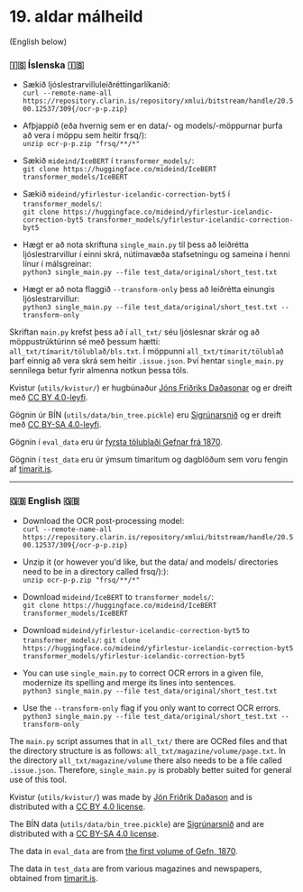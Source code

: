 # 19. aldar málheild

(English below)

### 🇮🇸 Íslenska 🇮🇸
* Sækið ljóslestrarvilluleiðréttingarlíkanið:  
`curl --remote-name-all https://repository.clarin.is/repository/xmlui/bitstream/handle/20.500.12537/309{/ocr-p-p.zip}`

* Afþjappið (eða hvernig sem er en data/- og models/-möppurnar þurfa að vera í möppu sem heitir frsq/):  
`unzip ocr-p-p.zip "frsq/**/*"`

* Sækið `mideind/IceBERT` í `transformer_models/`:  
`git clone https://huggingface.co/mideind/IceBERT transformer_models/IceBERT`

* Sækið `mideind/yfirlestur-icelandic-correction-byt5` í `transformer_models/`:  
`git clone https://huggingface.co/mideind/yfirlestur-icelandic-correction-byt5 transformer_models/yfirlestur-icelandic-correction-byt5`

* Hægt er að nota skriftuna `single_main.py` til þess að leiðrétta ljóslestrarvillur í einni skrá, nútímavæða stafsetningu og sameina í henni línur í málsgreinar:  
`python3 single_main.py --file test_data/original/short_test.txt`


* Hægt er að nota flaggið `--transform-only` þess að leiðrétta einungis ljóslestrarvillur:  
`python3 single_main.py --file test_data/original/short_test.txt --transform-only`

Skriftan `main.py` krefst þess að í `all_txt/` séu ljóslesnar skrár og að möppustrúktúrinn sé með þessum hætti: `all_txt/tímarit/tölublað/bls.txt`. Í möppunni `all_txt/tímarit/tölublað` þarf einnig að vera skrá sem heitir `.issue.json`. Því hentar `single_main.py` sennilega betur fyrir almenna notkun þessa tóls.


Kvistur (`utils/kvistur/`) er hugbúnaður [Jóns Friðriks Daðasonar](https://github.com/jonfd/kvistur) og er dreift með [CC BY 4.0-leyfi](https://creativecommons.org/licenses/by/4.0/).

Gögnin úr BÍN (`utils/data/bin_tree.pickle`) eru [Sigrúnarsnið](https://bin.arnastofnun.is/gogn/SH-snid) og er dreift með [CC BY-SA 4.0-leyfi](https://creativecommons.org/licenses/by-sa/4.0/).

Gögnin í `eval_data` eru úr [fyrsta tölublaði Gefnar frá 1870](https://timarit.is/page/2043251#page/n0/mode/2up).

Gögnin í `test_data` eru úr ýmsum tímaritum og dagblöðum sem voru fengin af [timarit.is](https://timarit.is/).

---

### 🇬🇧 English 🇬🇧
* Download the OCR post-processing model:  
`curl --remote-name-all https://repository.clarin.is/repository/xmlui/bitstream/handle/20.500.12537/309{/ocr-p-p.zip}`

* Unzip it (or however you'd like, but the data/ and models/ directories need to be in a directory called frsq/):):  
`unzip ocr-p-p.zip "frsq/**/*"`

* Download `mideind/IceBERT` to `transformer_models/`:  
`git clone https://huggingface.co/mideind/IceBERT transformer_models/IceBERT`

* Download `mideind/yfirlestur-icelandic-correction-byt5` to `transformer_models/`:
`git clone https://huggingface.co/mideind/yfirlestur-icelandic-correction-byt5 transformer_models/yfirlestur-icelandic-correction-byt5`

* You can use `single_main.py` to correct OCR errors in a given file, modernize its spelling and merge its lines into sentences.  
`python3 single_main.py --file test_data/original/short_test.txt`

* Use the `--transform-only` flag if you only want to correct OCR errors.  
`python3 single_main.py --file test_data/original/short_test.txt --transform-only`

The `main.py` script assumes that in `all_txt/` there are OCRed files and that the directory structure is as follows: `all_txt/magazine/volume/page.txt`. In the directory `all_txt/magazine/volume` there also needs to be a file called `.issue.json`. Therefore, `single_main.py` is probably better suited for general use of this tool.

Kvistur (`utils/kvistur/`) was made by [Jón Friðrik Daðason](https://github.com/jonfd/kvistur) and is distributed with a [CC BY 4.0 license](https://creativecommons.org/licenses/by/4.0/).

The BÍN data (`utils/data/bin_tree.pickle`) are [Sigrúnarsnið](https://bin.arnastofnun.is/gogn/SH-snid) and are distributed with a [CC BY-SA 4.0 license](https://creativecommons.org/licenses/by-sa/4.0/).

The data in `eval_data` are from [the first volume of Gefn, 1870](https://timarit.is/page/2043251#page/n0/mode/2up).

The data in `test_data` are from various magazines and newspapers, obtained from [timarit.is](https://timarit.is/).